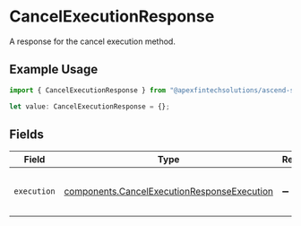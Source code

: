 # CancelExecutionResponse

A response for the cancel execution method.

## Example Usage

```typescript
import { CancelExecutionResponse } from "@apexfintechsolutions/ascend-sdk/models/components";

let value: CancelExecutionResponse = {};
```

## Fields

| Field                                                                                                      | Type                                                                                                       | Required                                                                                                   | Description                                                                                                |
| ---------------------------------------------------------------------------------------------------------- | ---------------------------------------------------------------------------------------------------------- | ---------------------------------------------------------------------------------------------------------- | ---------------------------------------------------------------------------------------------------------- |
| `execution`                                                                                                | [components.CancelExecutionResponseExecution](../../models/components/cancelexecutionresponseexecution.md) | :heavy_minus_sign:                                                                                         | The execution that was canceled.                                                                           |